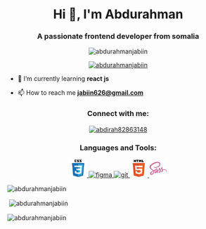 <h1 align="center">Hi 👋, I'm Abdurahman</h1>
<h3 align="center">A passionate frontend developer from somalia</h3>

<p align="center"> <img src="https://komarev.com/ghpvc/?username=abdurahmanjabiin&label=Profile%20views&color=0e75b6&style=flat" alt="abdurahmanjabiin" /> </p>

<p align="center"> <a href="https://github.com/ryo-ma/github-profile-trophy"><img src="https://github-profile-trophy.vercel.app/?username=abdurahmanjabiin" alt="abdurahmanjabiin" /></a> </p>

- 🌱 I’m currently learning **react js**

- 📫 How to reach me **jabiin626@gmail.com**

<h3 align="center">Connect with me:</h3>
<p align="center">
<a href="https://twitter.com/abdirah82863148" target="blank"><img align="center" src="https://raw.githubusercontent.com/rahuldkjain/github-profile-readme-generator/master/src/images/icons/Social/twitter.svg" alt="abdirah82863148" height="30" width="40" /></a>
</p>

<h3 align="center">Languages and Tools:</h3>
<p align="center"> <a href="https://www.w3schools.com/css/" target="_blank" rel="noreferrer"> <img src="https://raw.githubusercontent.com/devicons/devicon/master/icons/css3/css3-original-wordmark.svg" alt="css3" width="40" height="40"/> </a> <a href="https://www.figma.com/" target="_blank" rel="noreferrer"> <img src="https://www.vectorlogo.zone/logos/figma/figma-icon.svg" alt="figma" width="40" height="40"/> </a> <a href="https://git-scm.com/" target="_blank" rel="noreferrer"> <img src="https://www.vectorlogo.zone/logos/git-scm/git-scm-icon.svg" alt="git" width="40" height="40"/> </a> <a href="https://www.w3.org/html/" target="_blank" rel="noreferrer"> <img src="https://raw.githubusercontent.com/devicons/devicon/master/icons/html5/html5-original-wordmark.svg" alt="html5" width="40" height="40"/> </a> <a href="https://sass-lang.com" target="_blank" rel="noreferrer"> <img src="https://raw.githubusercontent.com/devicons/devicon/master/icons/sass/sass-original.svg" alt="sass" width="40" height="40"/> </a> </p>

<p><img align="center" src="https://github-readme-stats.vercel.app/api/top-langs?username=abdurahmanjabiin&show_icons=true&locale=en&layout=compact" alt="abdurahmanjabiin" /></p>

<p>&nbsp;<img align="center" src="https://github-readme-stats.vercel.app/api?username=abdurahmanjabiin&show_icons=true&locale=en" alt="abdurahmanjabiin" /></p>

<p><img align="center" src="https://github-readme-streak-stats.herokuapp.com/?user=abdurahmanjabiin&" alt="abdurahmanjabiin" /></p>

